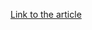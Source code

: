[Link to the article](https://www.akamai.com/blog/security/four-steps-effective-api-security-using-digital-bonding-strategy)
